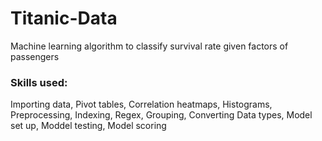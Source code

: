 # Titanic-Data
Machine learning algorithm to classify survival rate given factors of passengers
### Skills used:
Importing data, Pivot tables, Correlation heatmaps, Histograms, Preprocessing, Indexing, Regex, Grouping, Converting Data types, Model set up, Moddel  testing, Model scoring 
